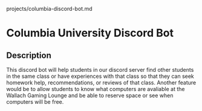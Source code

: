 projects/columbia-discord-bot.md
# Columbia University Discord Bot

## Description
This discord bot will help students in our discord server find other students in the same class or have experiences with that class so that they can seek homework help, recommendations, or reviews of that class.
Another feature would be to allow students to know what computers are avaliable at the Wallach Gaming Lounge and be able to reserve space or see when computers will be free.
